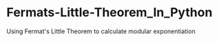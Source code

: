 # Fermats-Little-Theorem_In_Python
Using Fermat's Little Theorem to calculate modular exponentiation
